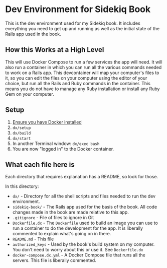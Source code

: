 # Dev Environment for Sidekiq Book

This is the dev environment used for my Sidekiq book.  It includes everything you need to get up and running as
well as the initial state of the Rails app used in the book.

## How this Works at a High Level

This will use Docker Compose to run a few services the app will need. It will also run a container in which you can run all the various
commands needed to work on a Rails app.  This devcontainer will map your computer's files to it, so you can edit the files on your
computer using the editor of your choice, but run all the Rails and Ruby commands in the container. This means you do not have to
manage any Ruby installation or install any Ruby Gem on your computer.

## Setup

1. [Ensure you have Docker installed](https://docs.docker.com/get-docker/)
1. `dx/setup`
1. `dx/build`
1. `dx/start`
1. In another Terminal window: `dx/exec bash`
1. You are now "logged in" to the Docker container.

## What each file here is

Each directory that requires explanation has a README, so look for those.

In this directory:

* `dx/` - Directory for all the shell scripts and files needed to run the dev environment.
* `sidekiq-book/` - The Rails app used for the basis of the book.  All code changes made in the book are made relative to this app.
* `.gitignore` - File of files to ignore in Git
* `Dockerfile.dx` - The `Dockerfile` used to build an image you can use to run a container to do the development for the app. It is
liberally commented to explain what's going on in there.
* `README.md` - This file
* `authorized_keys` - Used by the book's build system on my computer. You don't need to worry about this or use it. See `Dockerfile.dx`
* `docker-compose.dx.yml` - A Docker Compose file that runs all the servers.  This file is liberally commented.
